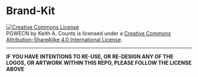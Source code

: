 # Brand-Kit
<a rel="license" href="http://creativecommons.org/licenses/by-sa/4.0/"><img alt="Creative Commons License" style="border-width:0" src="https://i.creativecommons.org/l/by-sa/4.0/80x15.png" /></a><br /><span xmlns:dct="http://purl.org/dc/terms/" property="dct:title">PGWECN</span> by <span xmlns:cc="http://creativecommons.org/ns#" property="cc:attributionName">Keith A. Counts</span> is licensed under a <a rel="license" href="http://creativecommons.org/licenses/by-sa/4.0/">Creative Commons Attribution-ShareAlike 4.0 International License</a>.
****


**IF YOU HAVE INTENTIONS TO RE-USE, OR RE-DESIGN ANY OF THE LOGOS, OR ARTWORK WITHIN THIS REPO, PLEASE FOLLOW THE LICENSE ABOVE**
